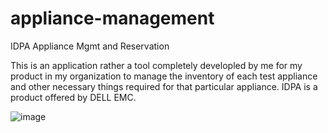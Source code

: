 # appliance-management
IDPA Appliance Mgmt and Reservation

This is an application rather a tool completely developled by me for my product in my organization to manage the inventory of each test appliance and other necessary things required for that particular appliance.
IDPA is a product offered by DELL EMC.

![image](https://user-images.githubusercontent.com/10500905/118774134-241d1d80-b8a3-11eb-883f-713d8f5c014b.png)
